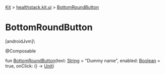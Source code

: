 
[Kit](../../kit.html) > [healthstack.kit.ui](index.html) > [BottomRoundButton](-bottom-round-button.html)



# BottomRoundButton



[androidJvm]\




@Composable



fun [BottomRoundButton](-bottom-round-button.html)(text: [String](https://kotlinlang.org/api/latest/jvm/stdlib/kotlin/-string/index.html) = &quot;Dummy name&quot;, enabled: [Boolean](https://kotlinlang.org/api/latest/jvm/stdlib/kotlin/-boolean/index.html) = true, onClick: () -&gt; [Unit](https://kotlinlang.org/api/latest/jvm/stdlib/kotlin/-unit/index.html))




